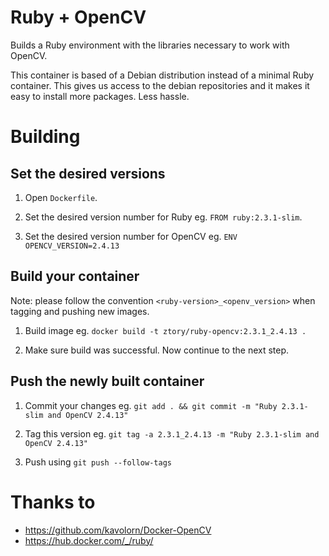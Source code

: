 # Ruby + OpenCV

  Builds a Ruby environment with the libraries necessary to work with OpenCV.

  This container is based of a Debian distribution instead of a minimal Ruby
  container. This gives us access to the debian repositories and it makes it
  easy to install more packages. Less hassle.


# Building

## Set the desired versions

  1. Open `Dockerfile`.

  2. Set the desired version number for Ruby eg. `FROM ruby:2.3.1-slim`.

  3. Set the desired version number for OpenCV eg. `ENV OPENCV_VERSION=2.4.13`

## Build your container

  Note: please follow the convention `<ruby-version>_<openv_version>` when tagging and pushing new images.

  1. Build image eg. `docker build -t ztory/ruby-opencv:2.3.1_2.4.13 .`

  2. Make sure build was successful. Now continue to the next step.

## Push the newly built container

  1. Commit your changes eg. `git add . && git commit -m "Ruby 2.3.1-slim and OpenCV 2.4.13"`

  5. Tag this version eg. `git tag -a 2.3.1_2.4.13 -m "Ruby 2.3.1-slim and OpenCV 2.4.13"`

  6. Push using `git push --follow-tags`


# Thanks to

  * https://github.com/kavolorn/Docker-OpenCV
  * https://hub.docker.com/_/ruby/
